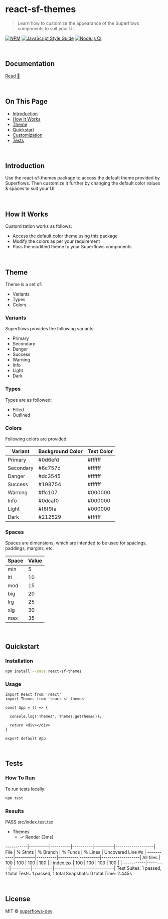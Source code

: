 # react-sf-themes

> Learn how to customize the appearance of the Superflows components to suit your UI.

[![NPM](https://img.shields.io/npm/v/react-sf-themes.svg)](https://www.npmjs.com/package/react-sf-themes) [![JavaScript Style Guide](https://img.shields.io/badge/code_style-standard-brightgreen.svg)](https://standardjs.com) [![Node.js CI](https://github.com/superflows-dev/react-sf-themes/actions/workflows/node.js.yml/badge.svg)](https://github.com/superflows-dev/react-sf-themes/actions/workflows/node.js.yml)

<br />

## Documentation

[Read 📖](#http://superflows.dev/customize)

<br />

## On This Page

- [Introduction](#introduction)
- [How It Works](#how-it-works)
- [Theme](#theme)
- [Quickstart](#quickstart)
- [Customization](#customization)
- [Tests](#tests)

<br />

## Introduction

Use the react-sf-themes package to access the default theme provided by Superflows. Then customize it further by changing the default color values & spaces to suit your UI.

<br />

## How It Works

Customization works as follows:
- Access the default color theme using this package
- Modify the colors as per your requirement
- Pass the modified theme to your Superflows components

<br />

## Theme

Theme is a set of:
- Variants
- Types
- Colors

### Variants

Superflows provides the following variants: 
- Primary
- Secondary
- Danger
- Success
- Warning
- Info
- Light
- Dark

### Types

Types are as followed:
- Filled
- Outlined

### Colors

Following colors are provided:

| Variant      | Background Color  | Text Color         |
|--------------|-------------------|--------------------|
| Primary      | #0d6efd           | #ffffff            |
| Secondary    | #6c757d           | #ffffff            |
| Danger       | #dc3545           | #ffffff            |
| Success      | #198754           | #ffffff            |
| Warning      | #ffc107           | #000000            |
| Info         | #0dcaf0           | #000000            |
| Light        | #f8f9fa           | #000000            |
| Dark         | #212529           | #ffffff            |

### Spaces

Spaces are dimensions, which are intended to be used for spacings, paddings, margins, etc.

| Space      | Value  
|------------|-------------------
| min        | 5
| ltl        | 10
| mod        | 15
| big        | 20
| lrg        | 25
| xlg        | 30
| max        | 35

<br />

## Quickstart

### Installation

```bash
npm install --save react-sf-themes
```

### Usage

```tsx
import React from 'react'
import Themes from 'react-sf-themes'

const App = () => {

  console.log('Themes', Themes.getTheme());

  return <div></div>
}

export default App

```

<br />

## Tests

### How To Run

To run tests locally:

```bash
npm test
```

### Results

PASS src/index.test.tsx
- Themes
  - ✓ Render (3ms)

-----------|----------|----------|----------|----------|-------------------|
File       |  % Stmts | % Branch |  % Funcs |  % Lines | Uncovered Line #s |
-----------|----------|----------|----------|----------|-------------------|
All files  |      100 |      100 |      100 |      100 |                   |
 index.tsx |      100 |      100 |      100 |      100 |                   |
-----------|----------|----------|----------|----------|-------------------|
Test Suites: 1 passed, 1 total
Tests:       1 passed, 1 total
Snapshots:   0 total
Time:        2.445s

<br />

## License

MIT © [superflows-dev](https://github.com/superflows-dev)
